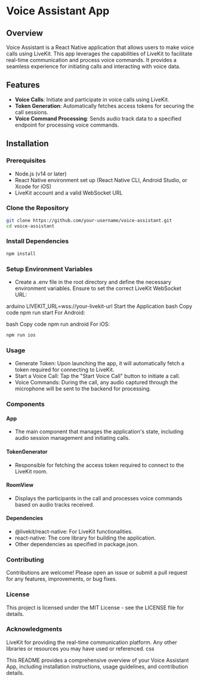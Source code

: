 # Voice Assistant App

## Overview

Voice Assistant is a React Native application that allows users to make voice calls using LiveKit. This app leverages the capabilities of LiveKit to facilitate real-time communication and process voice commands. It provides a seamless experience for initiating calls and interacting with voice data.

## Features

- **Voice Calls**: Initiate and participate in voice calls using LiveKit.
- **Token Generation**: Automatically fetches access tokens for securing the call sessions.
- **Voice Command Processing**: Sends audio track data to a specified endpoint for processing voice commands.

## Installation

### Prerequisites

- Node.js (v14 or later)
- React Native environment set up (React Native CLI, Android Studio, or Xcode for iOS)
- LiveKit account and a valid WebSocket URL

### Clone the Repository

```bash
git clone https://github.com/your-username/voice-assistant.git
cd voice-assistant
```

### Install Dependencies

```bash
npm install
```

### Setup Environment Variables

- Create a .env file in the root directory and define the necessary environment variables. Ensure to set the correct LiveKit WebSocket URL:

arduino
LIVEKIT_URL=wss://your-livekit-url
Start the Application
bash
Copy code
npm run start
For Android:

bash
Copy code
npm run android
For iOS:

```bash
npm run ios
```

### Usage
- Generate Token: Upon launching the app, it will automatically fetch a token required for connecting to LiveKit.
- Start a Voice Call: Tap the "Start Voice Call" button to initiate a call.
- Voice Commands: During the call, any audio captured through the microphone will be sent to the backend for processing.

### Components

#### App
- The main component that manages the application's state, including audio session management and initiating calls.

#### TokenGenerator
- Responsible for fetching the access token required to connect to the LiveKit room.

#### RoomView
- Displays the participants in the call and processes voice commands based on audio tracks received.

#### Dependencies
- @livekit/react-native: For LiveKit functionalities.
- react-native: The core library for building the application.
- Other dependencies as specified in package.json.

### Contributing
Contributions are welcome! Please open an issue or submit a pull request for any features, improvements, or bug fixes.

### License
This project is licensed under the MIT License - see the LICENSE file for details.

### Acknowledgments
LiveKit for providing the real-time communication platform.
Any other libraries or resources you may have used or referenced.
css

This README provides a comprehensive overview of your Voice Assistant App, including installation instructions, usage guidelines, and contribution details.
